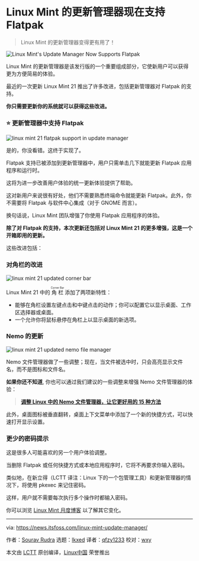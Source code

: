 [#]: subject: "Linux Mint's Update Manager Now Supports Flatpak"
[#]: via: "https://news.itsfoss.com/linux-mint-update-manager/"
[#]: author: "Sourav Rudra https://news.itsfoss.com/author/sourav/"
[#]: collector: "lkxed"
[#]: translator: "qfzy1233"
[#]: reviewer: "wxy"
[#]: publisher: "wxy"
[#]: url: "https://linux.cn/article-15257-1.html"

Linux Mint 的更新管理器现在支持 Flatpak
======

> Linux Mint 的更新管理器变得更有用了！

![Linux Mint's Update Manager Now Supports Flatpak][1]

Linux Mint 的更新管理器是该发行版的一个重要组成部分，它使新用户可以获得更为方便简易的体验。

最近的一次更新 Linux Mint 21 推出了许多改进，包括更新管理器对 Flatpak 的支持。

**你只需要更新你的系统就可以获得这些改进。**

### ⭐ 更新管理器中支持 Flatpak 

![linux mint 21 flatpak support in update manager][2]

是的，你没看错。这终于实现了。

Flatpak 支持已被添加到更新管理器中，用户只需单击几下就能更新 Flatpak 应用程序和运行时。

这将为进一步改善用户体验的统一更新体验提供了帮助。

这对新用户来说很有好处，他们不需要熟悉终端命令就能更新 Flatpak。此外，你不需要将 Flatpak 与软件中心集成（对于 GNOME 而言）。

换句话说，Linux Mint 团队增强了你使用 Flatpak 应用程序的体验。

**除了对 Flatpak 的支持，本次更新还包括对 Linux Mint 21 的更多增强，这是一个开箱即用的更新。**

这些改进包括：

### 对角栏的改进

![linux mint 21 updated corner bar][3]

Linux Mint 21 中的 <ruby>角栏<rt>Corner Bar</rt></ruby> 添加了两项新特性：

- 能够在角栏设置左键点击和中键点击的动作；你可以配置它以显示桌面、工作区选择器或桌面。
- 一个允许你将鼠标悬停在角栏上以显示桌面的新选项。

### Nemo 的更新

![linux mint 21 updated nemo file manager][4]

Nemo 文件管理器做了一些调整；现在，当文件被选中时，只会高亮显示文件名，而不是图标和文件名。

**如果你还不知道**, 你也可以通过我们建议的一些调整来增强 Nemo 文件管理器的体验：

> **[调整 Linux 中的 Nemo 文件管理器，让它更好用的 15 种方法](https://itsfoss.com/nemo-tweaks/)**

此外，桌面图标被垂直翻转，桌面上下文菜单中添加了一个新的快捷方式，可以快速打开显示设置。

### 更少的密码提示

这是很多人可能喜欢的另一个用户体验调整。

当删除 Flatpak 或任何快捷方式或本地应用程序时，它将不再要求你输入密码。

类似地，在新立得（LCTT 译注：Linux 下的一个包管理工具）和更新管理器的情况下，将使用 pkexec 来记住密码。

这样，用户就不需要每次执行多个操作时都输入密码。

你可以浏览 [Linux Mint 月度博客][5] 以了解其它变化。

--------------------------------------------------------------------------------

via: https://news.itsfoss.com/linux-mint-update-manager/

作者：[Sourav Rudra][a]
选题：[lkxed][b]
译者：[qfzy1233](https://github.com/qfzy1233)
校对：[wxy](https://github.com/wxy)

本文由 [LCTT](https://github.com/LCTT/TranslateProject) 原创编译，[Linux中国](https://linux.cn/) 荣誉推出

[a]: https://news.itsfoss.com/author/sourav/
[b]: https://github.com/lkxed
[1]: https://news.itsfoss.com/content/images/size/w1200/2022/11/mint-updater-tool-flatpak-support.png
[2]: https://news.itsfoss.com/content/images/2022/11/Linux_Mint_21_UM_FlatpakSupport.png
[3]: https://news.itsfoss.com/content/images/2022/11/Linux_Mint_21_CornerBar_Update.png
[4]: https://news.itsfoss.com/content/images/2022/11/Linux_Mint_21_Nemo_Updates.png
[5]: https://blog.linuxmint.com/?p=4424
[6]: https://debugpointnews.com/linux-mint-update-flatpak/
